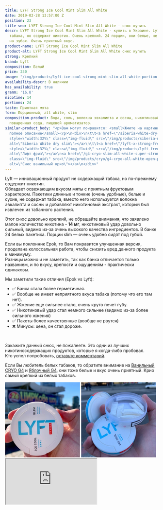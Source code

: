 ```yaml
---
title: LYFT Strong Ice Cool Mint Slim All White
date: 2019-02-28 13:57:00 Z
position: 23
title-seo: LYFT Strong Ice Cool Mint Slim All White - снюс купить
descr: LYFT Strong Ice Cool Mint Slim All White - купить в Украине. Lyft не содержит
  табака, но содержит никотин. Очень крепкий. 24 порции, они белые, не оставляют следов
  на зубах. Очень приятный вкус.
product-name: LYFT Strong Ice Cool Mint Slim All White
product-alt: LYFT Strong Ice Cool Mint Slim All White снюс купить
strong: Крепкий
brand: Lyft
composition: Белый
price: 230
image: "/img/products/lyft-ice-cool-strong-mint-slim-all-white-portion.png"
availability-descr: В наличии
has_availability: true
gramm: '16,8'
nicotine: 14
portions: 24
taste: Приятная мята
form: Порционный, all white, slim
composition-product: Вода, соль, волокна эвкалипта и сосны, никотиновый экстракт,
  поваренная сода, пищевой ароматизатор.
similar-product_body: "<p>Вам могут понравится: <small>Жмите на картинки и читайте
  полное описание</small></p>\n<div>\n\t\t<a href=\"/siberia-white-dry-slim\"><img
  style=\"width:32%\" class=\"img-fluid\" src=\"/img/products/siberia-white-dry-slim/siberia-open-and-cryo.jpg\"
  alt=\"Siberia White dry slim\"></a>\n\t\t<a href=\"/lyft-x-strong-freeze-slim-white\"><img
  style=\"width:32%\" class=\"img-fluid\" src=\"/img/products/lyft-freeze/lyft-freeze-open.jpg\"
  alt=\"Лифт фриз\"></a>\n<a href=\"/g4-cryo-slim-all-white-super-strong\"><img style=\"width:32%\"
  class=\"img-fluid\" src=\"/img/products/cryo/g4-cryo-all-white-open-portion.jpg\"
  alt=\"Снюс ванильный крио\"></a>\n</div>"
---
```


Lyft — инновационный продукт не содержащий табака, но по-прежнему содержит никотин.<br>
Обладает освежающим вкусом мяты с приятным фруктовым характером. Пакетики длинные и тонкие (очень удобные), белые и сухие, не содержат табака, вместо него используется волокна эвкалипта и сосны и добавляют никотиновый экстракт, который был извлечен из табачного растения.

Этот снюс довольно крепкий, не обращайте внимания, что заявлено малое количество никотина - **14 мг**, никотиновый удар довольно сильный, видимо из-за очень высокого качества ингредиентов. В банке 24 белых пакетика. Порции slim — очень удобно сидят под губой.

Если вы поклонник Epok, то Вам понравится улучшенная версия, проделана колоссальная работа, чтобы снизить вред данного продукта к минимуму.<br>
Разницы можно и не заметить, так как банка отличается только названием, и по вкусу, крепости и ощущениям - практически одинаковы.<br>

Мы заметили такие отличия (Epok vs Lyft):
<ul>
	<li>✅ Банка стала более герметичная.</li>
	<li>✅ Вообще не имеет неприятного вкуса табака (потому что его там нет).</li>
	<li>✅ Жжение еще сильнее стало, очень круто печет губу.</li>
	<li>✅ Никотиновый удар стал немного сильнее (видимо из-за более сильного жжения)</li>
        <li>✅ Пакеты более качественные (вообще не рвутся)</li>
        <li>❌ Минусы: цена, он стал дороже.</li>
</ul><br>

Закажите данный снюс, не пожалеете. Это одни из лучших никотиносодержащих продуктов, которые я когда-либо пробовал.<br>
Кто успел попробовать, <a href="#review-anchor" class="link-reviews">оставьте комментарий</a>.

Если Вы любитель белых табаков, то обратите внимание на [Ванильный CRYO G4](/g4-cryo-slim-all-white-super-strong) и [Яблочный G4](/general-g4-slim-apple-white), они тоже белые и вкус очень приятный. Крио самый крепкий из белых табаков.

<div class="mb-2">
<img class="img-fluid" style="width:49%" src="/img/products/lyft-ice-cool-mint/snus-lyft-ice-cool-mint.jpg" alt="Lyft Snus купить Украина">
<img class="img-fluid" style="width:49%" src="/img/products/lyft-ice-cool-mint/lyft-ice-cool-mint.JPG" alt="Lyft Strong Ice Cool Mint White Snus">
</div>
<div class="embed-responsive embed-responsive-16by9 mb-3">
  <iframe class="embed-responsive-item" src="https://www.youtube.com/embed/UgJ82xIq_0o" allowfullscreen></iframe>
</div>
